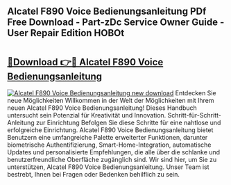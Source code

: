 ## Alcatel F890 Voice Bedienungsanleitung PDf Free Download - Part-zDc Service Owner Guide - User Repair Edition HOBOt

# <h2><a href="http://df4o50.blite.top/?on=Alcatel+F890+Voice+Bedienungsanleitung">🔗Download 👉🔴 Alcatel F890 Voice Bedienungsanleitung</a></h2>

[![Alcatel F890 Voice Bedienungsanleitung new download](https://i.imgur.com/lujVjoI.png)](http://df4o50.blite.top/?on=Alcatel+F890+Voice+Bedienungsanleitung)
Entdecken Sie neue Möglichkeiten Willkommen in der Welt der Möglichkeiten mit Ihrem neuen Alcatel F890 Voice Bedienungsanleitung! Dieses Handbuch untersucht sein Potenzial für Kreativität und Innovation. Schritt-für-Schritt-Anleitung zur Einrichtung Befolgen Sie diese Schritte für eine nahtlose und erfolgreiche Einrichtung. Alcatel F890 Voice Bedienungsanleitung bietet Benutzern eine umfangreiche Palette erweiterter Funktionen, darunter biometrische Authentifizierung, Smart-Home-Integration, automatische Updates und personalisierte Empfehlungen, die alle über die schlanke und benutzerfreundliche Oberfläche zugänglich sind. Wir sind hier, um Sie zu unterstützen, Alcatel F890 Voice Bedienungsanleitung. Unser Team ist bestrebt, Ihnen bei Fragen oder Bedenken behilflich zu sein.
